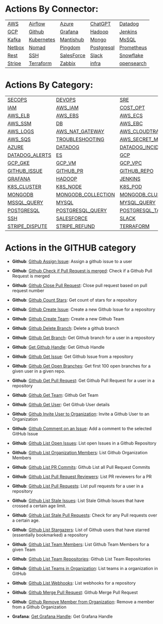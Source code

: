 # Actions By Connector:
| | | | | | 
 | ---| ---| ---| ---| ---| 
 | [AWS](action_AWS.md) | [Airflow](action_Airflow.md) | [Azure](action_Azure.md) | [ChatGPT](action_ChatGPT.md) | [Datadog](action_Datadog.md) | [ElasticSearch](action_ElasticSearch.md) |
 | [GCP](action_GCP.md) | [Github](action_Github.md) | [Grafana](action_Grafana.md) | [Hadoop](action_Hadoop.md) | [Jenkins](action_Jenkins.md) | [Jira](action_Jira.md) |
 | [Kafka](action_Kafka.md) | [Kubernetes](action_Kubernetes.md) | [Mantishub](action_Mantishub.md) | [Mongo](action_Mongo.md) | [MsSQL](action_MsSQL.md) | [MySQL](action_MySQL.md) |
 | [Netbox](action_Netbox.md) | [Nomad](action_Nomad.md) | [Pingdom](action_Pingdom.md) | [Postgresql](action_Postgresql.md) | [Prometheus](action_Prometheus.md) | [Redis](action_Redis.md) |
 | [Rest](action_Rest.md) | [SSH](action_SSH.md) | [SalesForce](action_SalesForce.md) | [Slack](action_Slack.md) | [Snowflake](action_Snowflake.md) | [Splunk](action_Splunk.md) |
 | [Stripe](action_Stripe.md) | [Terraform](action_Terraform.md) | [Zabbix](action_Zabbix.md) | [infra](action_infra.md) | [opensearch](action_opensearch.md) | 

 
 # Actions By Category: 
| | | | | | 
 | ---| ---| ---| ---| ---| 
 | [SECOPS](action_SECOPS.md) | [DEVOPS](action_DEVOPS.md) | [SRE](action_SRE.md) | [AWS](action_AWS.md) | [AWS_S3](action_AWS_S3.md) | [AWS_EC2](action_AWS_EC2.md) |
 | [IAM](action_IAM.md) | [AWS_IAM](action_AWS_IAM.md) | [COST_OPT](action_COST_OPT.md) | [AWS_ACM](action_AWS_ACM.md) | [AWS_CLOUDWATCH](action_AWS_CLOUDWATCH.md) | [AWS_REDSHIFT](action_AWS_REDSHIFT.md) |
 | [AWS_ELB](action_AWS_ELB.md) | [AWS_EBS](action_AWS_EBS.md) | [AWS_ECS](action_AWS_ECS.md) | [AWS_EKS](action_AWS_EKS.md) | [AWS_EMR](action_AWS_EMR.md) | [AWS_CLI](action_AWS_CLI.md) |
 | [AWS_SSM](action_AWS_SSM.md) | [DB](action_DB.md) | [AWS_EBC](action_AWS_EBC.md) | [AWS_VPC](action_AWS_VPC.md) | [CLOUDOPS](action_CLOUDOPS.md) | [AWS_ASG](action_AWS_ASG.md) |
 | [AWS_LOGS](action_AWS_LOGS.md) | [AWS_NAT_GATEWAY](action_AWS_NAT_GATEWAY.md) | [AWS_CLOUDTRAIL](action_AWS_CLOUDTRAIL.md) | [AWS_DYNAMODB](action_AWS_DYNAMODB.md) | [AWS_LAMBDA](action_AWS_LAMBDA.md) | [AWS_RDS](action_AWS_RDS.md) |
 | [AWS_SQS](action_AWS_SQS.md) | [TROUBLESHOOTING](action_TROUBLESHOOTING.md) | [AWS_SECRET_MANAGER](action_AWS_SECRET_MANAGER.md) | [AWS_STS](action_AWS_STS.md) | [AWS_POSTGRES](action_AWS_POSTGRES.md) | [AIRFLOW](action_AIRFLOW.md) |
 | [AZURE](action_AZURE.md) | [DATADOG](action_DATADOG.md) | [DATADOG_INCIDENT](action_DATADOG_INCIDENT.md) | [DATADOG_EVENT](action_DATADOG_EVENT.md) | [DATADOG_METRICS](action_DATADOG_METRICS.md) | [DATADOG_MONITOR](action_DATADOG_MONITOR.md) |
 | [DATADOG_ALERTS](action_DATADOG_ALERTS.md) | [ES](action_ES.md) | [GCP](action_GCP.md) | [GCP_IAM](action_GCP_IAM.md) | [GCP_BUCKET](action_GCP_BUCKET.md) | [GCP_FILE_STORE](action_GCP_FILE_STORE.md) |
 | [GCP_GKE](action_GCP_GKE.md) | [GCP_VM](action_GCP_VM.md) | [GCP_VPC](action_GCP_VPC.md) | [GCP_SECRET](action_GCP_SECRET.md) | [GCP_SHEETS](action_GCP_SHEETS.md) | [GITHUB](action_GITHUB.md) |
 | [GITHUB_ISSUE](action_GITHUB_ISSUE.md) | [GITHUB_PR](action_GITHUB_PR.md) | [GITHUB_REPO](action_GITHUB_REPO.md) | [GITHUB_TEAM](action_GITHUB_TEAM.md) | [GITHUB_USER](action_GITHUB_USER.md) | [GITHUB_ORG](action_GITHUB_ORG.md) |
 | [GRAFANA](action_GRAFANA.md) | [HADOOP](action_HADOOP.md) | [JENKINS](action_JENKINS.md) | [JIRA](action_JIRA.md) | [KAFKA](action_KAFKA.md) | [K8S](action_K8S.md) |
 | [K8S_CLUSTER](action_K8S_CLUSTER.md) | [K8S_NODE](action_K8S_NODE.md) | [K8S_POD](action_K8S_POD.md) | [K8S_KUBECTL](action_K8S_KUBECTL.md) | [K8S_PVC](action_K8S_PVC.md) | [K8S_NAMESPACE](action_K8S_NAMESPACE.md) |
 | [MONGODB](action_MONGODB.md) | [MONGODB_COLLECTION](action_MONGODB_COLLECTION.md) | [MONGODB_CLUSTER](action_MONGODB_CLUSTER.md) | [MONGODB_DOCUMENT](action_MONGODB_DOCUMENT.md) | [MONGODB_QUERY](action_MONGODB_QUERY.md) | [MSSQL](action_MSSQL.md) |
 | [MSSQL_QUERY](action_MSSQL_QUERY.md) | [MYSQL](action_MYSQL.md) | [MYSQL_QUERY](action_MYSQL_QUERY.md) | [NETBOX](action_NETBOX.md) | [NOMAD](action_NOMAD.md) | [PINGDOM](action_PINGDOM.md) |
 | [POSTGRESQL](action_POSTGRESQL.md) | [POSTGRESQL_QUERY](action_POSTGRESQL_QUERY.md) | [POSTGRESQL_TABLE](action_POSTGRESQL_TABLE.md) | [PROMETHEUS](action_PROMETHEUS.md) | [REDIS](action_REDIS.md) | [REST](action_REST.md) |
 | [SSH](action_SSH.md) | [SALESFORCE](action_SALESFORCE.md) | [SLACK](action_SLACK.md) | [SNOWFLAKE](action_SNOWFLAKE.md) | [STRIPE](action_STRIPE.md) | [STRIPE_CHARGE](action_STRIPE_CHARGE.md) |
 | [STRIPE_DISPUTE](action_STRIPE_DISPUTE.md) | [STRIPE_REFUND](action_STRIPE_REFUND.md) | [TERRAFORM](action_TERRAFORM.md) | [INFRA](action_INFRA.md) | [OPENSEARCH](action_OPENSEARCH.md) | 


 # Actions in the GITHUB category
* **Github**: [Github Assign Issue](/Github/legos/github_assign_issue/README.md): Assign a github issue to a user

* **Github**: [Github Check if Pull Request is merged](/Github/legos/github_check_if_pull_request_is_merged/README.md): Check if a Github Pull Request is merged

* **Github**: [Github Close Pull Request](/Github/legos/github_close_pull_request/README.md): Close pull request based on pull request number

* **Github**: [Github Count Stars](/Github/legos/github_count_stars/README.md): Get count of stars for a repository

* **Github**: [Github Create Issue](/Github/legos/github_create_issue/README.md): Create a new Github Issue for a repository

* **Github**: [Github Create Team](/Github/legos/github_create_team/README.md): Create a new Github Team

* **Github**: [Github Delete Branch](/Github/legos/github_delete_branch/README.md): Delete a github branch

* **Github**: [Github Get Branch](/Github/legos/github_get_branch/README.md): Get Github branch for a user in a repository

* **Github**: [Get Github Handle](/Github/legos/github_get_handle/README.md): Get Github Handle

* **Github**: [Github Get Issue](/Github/legos/github_get_issue/README.md): Get Github Issue from a repository

* **Github**: [Github Get Open Branches](/Github/legos/github_get_open_branches/README.md): Get first 100 open branches for a given user in a given repo.

* **Github**: [Github Get Pull Request](/Github/legos/github_get_pull_request/README.md): Get Github Pull Request for a user in a repository

* **Github**: [Github Get Team](/Github/legos/github_get_team/README.md): Github Get Team

* **Github**: [Github Get User](/Github/legos/github_get_user/README.md): Get Github User details

* **Github**: [Github Invite User to Organization](/Github/legos/github_invite_user_to_org/README.md): Invite a Github User to an Organization

* **Github**: [Github Comment on an Issue](/Github/legos/github_issue_comment/README.md): Add a comment to the selected GitHub Issue

* **Github**: [Github List Open Issues](/Github/legos/github_list_open_issues/README.md): List open Issues in a Github Repository

* **Github**: [Github List Organization Members](/Github/legos/github_list_org_members/README.md): List Github Organization Members

* **Github**: [Github List PR Commits](/Github/legos/github_list_pull_request_commits/README.md): Github List all Pull Request Commits

* **Github**: [Github List Pull Request Reviewers](/Github/legos/github_list_pull_request_reviewers/README.md): List PR reviewers for a PR

* **Github**: [Github List Pull Requests](/Github/legos/github_list_pull_requests/README.md): List pull requests for a user in a repository

* **Github**: [Github List Stale Issues](/Github/legos/github_list_stale_issues/README.md): List Stale Github Issues that have crossed a certain age limit.

* **Github**: [Github List Stale Pull Requests](/Github/legos/github_list_stale_pull_requests/README.md): Check for any Pull requests over a certain age. 

* **Github**: [Github List Stargazers](/Github/legos/github_list_stargazers/README.md): List of Github users that have starred (essentially bookmarked) a repository

* **Github**: [Github List Team Members](/Github/legos/github_list_team_members/README.md): List Github Team Members for a given Team

* **Github**: [Github List Team Repositories](/Github/legos/github_list_team_repos/README.md): Github List Team Repositories

* **Github**: [Github List Teams in Organization](/Github/legos/github_list_teams_in_org/README.md): List teams in a organization in GitHub

* **Github**: [Github List Webhooks](/Github/legos/github_list_webhooks/README.md): List webhooks for a repository

* **Github**: [Github Merge Pull Request](/Github/legos/github_merge_pull_request/README.md): Github Merge Pull Request

* **Github**: [Github Remove Member from Organization](/Github/legos/github_remove_member_from_org/README.md): Remove a member from a Github Organization

* **Grafana**: [Get Grafana Handle](/Grafana/legos/grafana_get_handle/README.md): Get Grafana Handle

